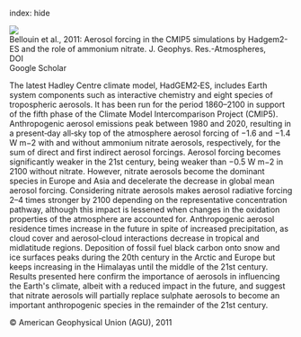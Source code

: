 index: hide

<div class="Citation">
    <div class="Citation-thumb CitationThumb-linked"  data-href="https://doi.org/10.1029/2011jd016074">
      <img src="https://static.claimspace.cloud/climate-study-static/refs/thumbs/11/Bellouin_et_al_2011-thumb.png" />
    </div>

  <div class="Citation-body">
    <div class="Citation-text">Bellouin et al., 2011: Aerosol forcing in the CMIP5 simulations by Hadgem2-ES and the role of ammonium nitrate. <span class="Article-journal">J. Geophys. Res.-Atmospheres, </span><span class="Article-volume"></span></div>
    <div class="Citation-links">
      <div class="CitationLink" data-href="https://doi.org/10.1029/2011jd016074">
        <div class="CitationLink-icon CitationLink-Doi"></div>
        <div class="CitationLink-text">DOI</div>
      </div>
      <div class="CitationLink" data-href="https://scholar.google.com/scholar?q=10.1029/2011jd016074">
        <div class="CitationLink-icon CitationLink-Scholar"></div>
        <div class="CitationLink-text">Google Scholar</div>
      </div>
    </div>
  </div>
</div>

The latest Hadley Centre climate model, HadGEM2‐ES, includes Earth system components such as interactive chemistry and eight species of tropospheric aerosols. It has been run for the period 1860–2100 in support of the fifth phase of the Climate Model Intercomparison Project (CMIP5). Anthropogenic aerosol emissions peak between 1980 and 2020, resulting in a present‐day all‐sky top of the atmosphere aerosol forcing of −1.6 and −1.4 W m−2 with and without ammonium nitrate aerosols, respectively, for the sum of direct and first indirect aerosol forcings. Aerosol forcing becomes significantly weaker in the 21st century, being weaker than −0.5 W m−2 in 2100 without nitrate. However, nitrate aerosols become the dominant species in Europe and Asia and decelerate the decrease in global mean aerosol forcing. Considering nitrate aerosols makes aerosol radiative forcing 2–4 times stronger by 2100 depending on the representative concentration pathway, although this impact is lessened when changes in the oxidation properties of the atmosphere are accounted for. Anthropogenic aerosol residence times increase in the future in spite of increased precipitation, as cloud cover and aerosol‐cloud interactions decrease in tropical and midlatitude regions. Deposition of fossil fuel black carbon onto snow and ice surfaces peaks during the 20th century in the Arctic and Europe but keeps increasing in the Himalayas until the middle of the 21st century. Results presented here confirm the importance of aerosols in influencing the Earth's climate, albeit with a reduced impact in the future, and suggest that nitrate aerosols will partially replace sulphate aerosols to become an important anthropogenic species in the remainder of the 21st century.

<div class="Citation-copy">
&copy; American Geophysical Union (AGU), 2011
</div>